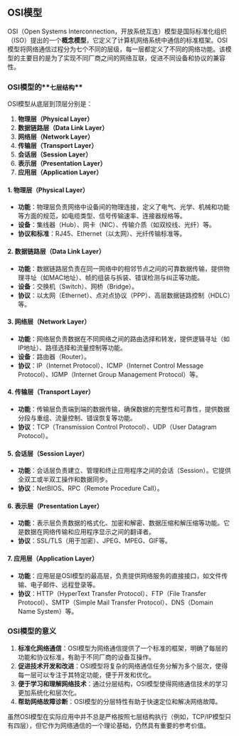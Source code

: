 ## OSI模型

OSI（Open Systems Interconnection，开放系统互连）模型是国际标准化组织（ISO）提出的一个**概念模型**，它定义了计算机网络系统中通信的标准框架。OSI模型将网络通信过程分为七个不同的层级，每一层都定义了不同的网络功能。该模型的主要目的是为了实现不同厂商之间的网络互联，促进不同设备和协议的兼容性。

### OSI模型的**`七层结构`**

OSI模型从底层到顶层分别是：

1. **物理层（Physical Layer）**
2. **数据链路层（Data Link Layer）**
3. **网络层（Network Layer）**
4. **传输层（Transport Layer）**
5. **会话层（Session Layer）**
6. **表示层（Presentation Layer）**
7. **应用层（Application Layer）**

#### 1. 物理层（Physical Layer）

- **功能**：物理层负责网络中设备间的物理连接，定义了电气、光学、机械和功能等方面的规范，如电缆类型、信号传输速率、连接器规格等。
- **设备**：集线器（Hub）、网卡（NIC）、传输介质（如双绞线、光纤）等。
- **协议和标准**：RJ45、Ethernet（以太网）、光纤传输标准等。

#### 2. 数据链路层（Data Link Layer）

- **功能**：数据链路层负责在同一网络中的相邻节点之间的可靠数据传输，提供物理寻址（如MAC地址）、帧的组装与拆装、错误检测与纠正等功能。
- **设备**：交换机（Switch）、网桥（Bridge）。
- **协议**：以太网（Ethernet）、点对点协议（PPP）、高层数据链路控制（HDLC）等。

#### 3. 网络层（Network Layer）

- **功能**：网络层负责数据在不同网络之间的路由选择和转发，提供逻辑寻址（如IP地址）、路径选择和流量控制等功能。
- **设备**：路由器（Router）。
- **协议**：IP（Internet Protocol）、ICMP（Internet Control Message Protocol）、IGMP（Internet Group Management Protocol）等。

#### 4. 传输层（Transport Layer）

- **功能**：传输层负责端到端的数据传输，确保数据的完整性和可靠性，提供数据分段与重组、流量控制、错误恢复等功能。
- **协议**：TCP（Transmission Control Protocol）、UDP（User Datagram Protocol）。

#### 5. 会话层（Session Layer）

- **功能**：会话层负责建立、管理和终止应用程序之间的会话（Session）。它提供全双工或半双工操作和数据同步。
- **协议**：NetBIOS、RPC（Remote Procedure Call）。

#### 6. 表示层（Presentation Layer）

- **功能**：表示层负责数据的格式化、加密和解密、数据压缩和解压缩等功能。它是数据在网络传输和应用程序显示之间的翻译者。
- **协议**：SSL/TLS（用于加密）、JPEG、MPEG、GIF等。

#### 7. 应用层（Application Layer）

- **功能**：应用层是OSI模型的最高层，负责提供网络服务的直接接口，如文件传输、电子邮件、远程登录等。
- **协议**：HTTP（HyperText Transfer Protocol）、FTP（File Transfer Protocol）、SMTP（Simple Mail Transfer Protocol）、DNS（Domain Name System）等。

### OSI模型的意义

1. **标准化网络通信**：OSI模型为网络通信提供了一个标准的框架，明确了每层的功能和协议标准，有助于不同厂商的设备互操作。
2. **促进技术开发和改进**：OSI模型将复杂的网络通信任务分解为多个层次，使得每一层可以专注于其特定功能，便于开发和优化。
3. **便于学习和理解网络技术**：通过分层结构，OSI模型使得网络通信技术的学习更加系统化和层次化。
4. **帮助网络故障诊断**：OSI模型的分层特性有助于快速定位和解决网络故障。

虽然OSI模型在实际应用中并不总是严格按照七层结构执行（例如，TCP/IP模型只有四层），但它作为网络通信的一个理论基础，仍然具有重要的参考价值。